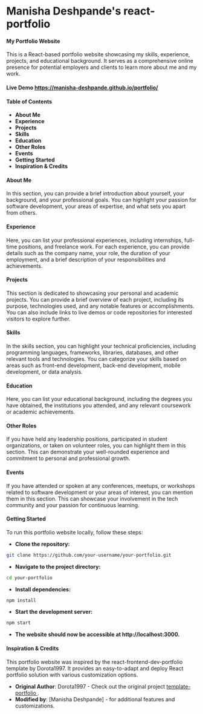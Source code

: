 # Manisha Deshpande's react-portfolio

#### My Portfolio Website
This is a React-based portfolio website showcasing my skills, experience, projects, and educational background. It serves as a comprehensive online presence for potential employers and clients to learn more about me and my work.

#### Live Demo https://manisha-deshpande.github.io/portfolio/

#### Table of Contents
- **About Me**
- **Experience**
- **Projects**
- **Skills**
- **Education**
- **Other Roles**
- **Events**
- **Getting Started**
- **Inspiration & Credits**
#### About Me
In this section, you can provide a brief introduction about yourself, your background, and your professional goals. You can highlight your passion for software development, your areas of expertise, and what sets you apart from others.

#### Experience
Here, you can list your professional experiences, including internships, full-time positions, and freelance work. For each experience, you can provide details such as the company name, your role, the duration of your employment, and a brief description of your responsibilities and achievements.

#### Projects
This section is dedicated to showcasing your personal and academic projects. You can provide a brief overview of each project, including its purpose, technologies used, and any notable features or accomplishments. You can also include links to live demos or code repositories for interested visitors to explore further.

#### Skills
In the skills section, you can highlight your technical proficiencies, including programming languages, frameworks, libraries, databases, and other relevant tools and technologies. You can categorize your skills based on areas such as front-end development, back-end development, mobile development, or data analysis.

#### Education
Here, you can list your educational background, including the degrees you have obtained, the institutions you attended, and any relevant coursework or academic achievements.

#### Other Roles
If you have held any leadership positions, participated in student organizations, or taken on volunteer roles, you can highlight them in this section. This can demonstrate your well-rounded experience and commitment to personal and professional growth.

#### Events
If you have attended or spoken at any conferences, meetups, or workshops related to software development or your areas of interest, you can mention them in this section. This can showcase your involvement in the tech community and your passion for continuous learning.

#### Getting Started
To run this portfolio website locally, follow these steps:
- **Clone the repository:** 
```bash
git clone https://github.com/your-username/your-portfolio.git
```
- **Navigate to the project directory:** 
```bash
cd your-portfolio
```
- **Install dependencies:** 
```bash
npm install
```
- **Start the development server:** 
```bash 
npm start
```
- **The website should now be accessible at http://localhost:3000.**

#### Inspiration & Credits
This portfolio website was inspired by the react-frontend-dev-portfolio template by Dorota1997. It provides an easy-to-adapt and deploy React portfolio solution with various customization options.

- **Original Author**: Dorota1997 - Check out the original project [template-portfolio
](https://github.com/Dorota1997/react-frontend-dev-portfolio).
- **Modified by**: [Manisha Deshpande] - for additional features and customizations.
